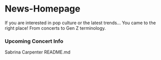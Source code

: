 # News-Homepage
If you are interested in pop culture or the latest trends... You came to the right place! From concerts to Gen Z terminology. 

<h3> Upcoming Concert Info </h4>
<p> Sabrina Carpenter README.md </p>
